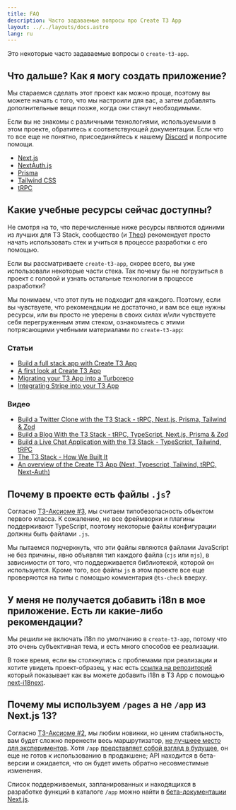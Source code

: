 ```yaml
---
title: FAQ
description: Часто задаваемые вопросы про Create T3 App
layout: ../../layouts/docs.astro
lang: ru
---
```


Это некоторые часто задаваемые вопросы о `create-t3-app`.

## Что дальше? Как я могу создать приложение?

Мы стараемся сделать этот проект как можно проще, поэтому вы можете начать с того, что мы настроили для вас, а затем добавлять дополнительные вещи позже, когда они станут необходимыми.

Если вы не знакомы с различными технологиями, используемыми в этом проекте, обратитесь к соответствующей документации. Если что то все еще не понятно, присоединяйтесь к нашему [Discord](https://t3.gg/discord) и попросите помощи.

- [Next.js](https://nextjs.org/)
- [NextAuth.js](https://next-auth.js.org)
- [Prisma](https://prisma.io)
- [Tailwind CSS](https://tailwindcss.com)
- [tRPC](https://trpc.io)

## Какие учебные ресурсы сейчас доступны?

Не смотря на то, что перечисленные ниже ресурсы являются одиними из лучших для T3 Stack, сообщество (и [Theo](https://youtu.be/rzwaaWH0ksk?t=1436)) рекомендует просто начать использовать стек и учиться в процессе разработки с его помощью.

Если вы рассматриваете `create-t3-app`, скорее всего, вы уже использовали некоторые части стека. Так почему бы не погрузиться в проект с головой и узнать остальные технологии в процессе разработки?

Мы понимаем, что этот путь не подходит для каждого. Поэтому, если вы чувствуете, что рекомендации не достаточно, и вам все еще нужны ресурсы, или вы просто не уверены в своих силах и/или чувствуете себя перегруженным этим стеком, ознакомьтесь с этими потрясающими учебными материалами по `create-t3-app`:

### Статьи

- [Build a full stack app with Create T3 App](https://www.nexxel.dev/blog/ct3a-guestbook)
- [A first look at Create T3 App](https://dev.to/ajcwebdev/a-first-look-at-create-t3-app-1i8f)
- [Migrating your T3 App into a Turborepo](https://www.jumr.dev/blog/t3-turbo)
- [Integrating Stripe into your T3 App](https://blog.nickramkissoon.com/posts/integrate-stripe-t3)

### Видео

- [Build a Twitter Clone with the T3 Stack - tRPC, Next.js, Prisma, Tailwind & Zod](https://www.youtube.com/watch?v=nzJsYJPCc80)
- [Build a Blog With the T3 Stack - tRPC, TypeScript, Next.js, Prisma & Zod](https://www.youtube.com/watch?v=syEWlxVFUrY)
- [Build a Live Chat Application with the T3 Stack - TypeScript, Tailwind, tRPC](https://www.youtube.com/watch?v=dXRRY37MPuk)
- [The T3 Stack - How We Built It](https://www.youtube.com/watch?v=H-FXwnEjSsI)
- [An overview of the Create T3 App (Next, Typescript, Tailwind, tRPC, Next-Auth)](https://www.youtube.com/watch?v=VJH8dsPtbeU)

## Почему в проекте есть файлы `.js`?

Согласно [T3-Аксиоме #3](/ru/introduction#typesafety-isnt-optional), мы считаем типобезопасность объектом первого класса. К сожалению, не все фреймворки и плагины поддерживают TypeScript, поэтому некоторые файлы конфигурации должны быть файлами `.js`.

Мы пытаемся подчеркнуть, что эти файлы являются файлами JavaScript не без причины, явно объявляя тип каждого файла (`cjs` или `mjs`), в зависимости от того, что поддерживается библиотекой, которой он используется. Кроме того, все файлы `js` в этом проекте все еще проверяются на типы с помощью комментария `@ts-check` вверху.

## У меня не получается добавить i18n в мое приложение. Есть ли какие-либо рекомендации?

Мы решили не включать i18n по умолчанию в `create-t3-app`, потому что это очень субъективная тема, и есть много способов ее реализации.

В тоже время, если вы столкнулись с проблемами при реализации и хотите увидеть проект-образец, у нас есть [ссылка на репозиторий](https://github.com/juliusmarminge/t3-i18n) который показывает как вы можете добавить i18n в T3 App с помощью [next-i18next](https://github.com/i18next/next-i18next).

## Почему мы используем `/pages` а не `/app` из Next.js 13?

Согласно [T3-Аксиоме #2](/ru/introduction#bleed-responsibly), мы любим новинки, но ценим стабильность, вам будет сложно перенести весь маршрутизатор, [не лучшеее место для экспериментов](https://youtu.be/mnwUbtieOuI?t=1662). Хотя `/app` [представляет собой взгляд в будущее](https://youtu.be/rnsC-12PVlM?t=818), он еще не готов к использованию в продакшене; API находится в бета-версии и ожидается, что он будет иметь обратно несовместимые изменения.

Список поддерживаемых, запланированных и находящихся в разработке функций в каталоге `/app` можно найти в [бета-документации Next.js](https://beta.nextjs.org/docs/app-directory-roadmap#supported-and-planned-features).
